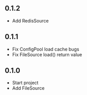 ## 0.1.2
- Add RedisSource

## 0.1.1
- Fix ConfigPool load cache bugs
- Fix FileSource load() return value

## 0.1.0
- Start project
- Add FileSource